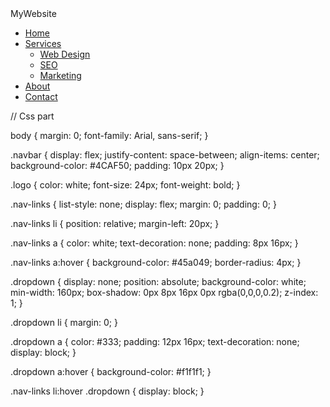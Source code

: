 <!DOCTYPE html>
<html lang="en">
<head>
    <meta charset="UTF-8">
    <meta name="viewport" content="width=device-width, initial-scale=1.0">
    <title>Navbar with Dropdown</title>
    <link rel="stylesheet" href="navbar.css">
</head>
<body>
    <nav class="navbar">
        <div class="logo">MyWebsite</div>
        <ul class="nav-links">
            <li><a href="#">Home</a></li>
            <li>
                <a href="#" class="dropdown-toggle">Services</a>
                <ul class="dropdown">
                    <li><a href="#">Web Design</a></li>
                    <li><a href="#">SEO</a></li>
                    <li><a href="#">Marketing</a></li>
                </ul>
            </li>
            <li><a href="#">About</a></li>
            <li><a href="#">Contact</a></li>
        </ul>
    </nav>
</body>
</html>
// Css part

body {
    margin: 0;
    font-family: Arial, sans-serif;
}

.navbar {
    display: flex;
    justify-content: space-between;
    align-items: center;
    background-color: #4CAF50;
    padding: 10px 20px;
}

.logo {
    color: white;
    font-size: 24px;
    font-weight: bold;
}

.nav-links {
    list-style: none;
    display: flex;
    margin: 0;
    padding: 0;
}

.nav-links li {
    position: relative;
    margin-left: 20px;
}

.nav-links a {
    color: white;
    text-decoration: none;
    padding: 8px 16px;
}

.nav-links a:hover {
    background-color: #45a049;
    border-radius: 4px;
}

.dropdown {
    display: none;
    position: absolute;
    background-color: white;
    min-width: 160px;
    box-shadow: 0px 8px 16px 0px rgba(0,0,0,0.2);
    z-index: 1;
}

.dropdown li {
    margin: 0;
}

.dropdown a {
    color: #333;
    padding: 12px 16px;
    text-decoration: none;
    display: block;
}

.dropdown a:hover {
    background-color: #f1f1f1;
}

.nav-links li:hover .dropdown {
    display: block;
}


